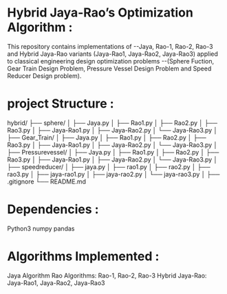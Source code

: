# Hybrid Jaya-Rao’s Optimization Algorithm :
This repository contains implementations of 
--Jaya, Rao-1, Rao-2, Rao-3 and Hybrid Jaya-Rao variants (Jaya-Rao1, Jaya-Rao2, Jaya-Rao3) 
applied to classical engineering design optimization problems 
--(Sphere Fuction, Gear Train Design Problem, Pressure Vessel Design Problem and Speed Reducer Design problem).  

# project Structure :
hybrid/
├── sphere/ 
│ ├── Jaya.py
│ ├── Rao1.py
│ ├── Rao2.py
│ ├── Rao3.py
│ ├── Jaya-Rao1.py
│ ├── Jaya-Rao2.py
│ └── Jaya-Rao3.py
│
├── Gear_Train/ 
│ ├── Jaya.py
│ ├── Rao1.py
│ ├── Rao2.py
│ ├── Rao3.py
│ ├── Jaya-Rao1.py
│ ├── Jaya-Rao2.py
│ └── Jaya-Rao3.py
│
├── Pressurevessel/ 
│ ├── Jaya.py
│ ├── Rao1.py
│ ├── Rao2.py
│ ├── Rao3.py
│ ├── Jaya-Rao1.py
│ ├── Jaya-Rao2.py
│ └── Jaya-Rao3.py
│
├── speedreducer/ 
│ ├── jaya.py
│ ├── rao1.py
│ ├── rao2.py
│ ├── rao3.py
│ ├── jaya-rao1.py
│ ├── jaya-rao2.py
│ └── jaya-rao3.py
│
├── .gitignore 
└── README.md 

# Dependencies :
Python3
numpy
pandas

# Algorithms Implemented :
Jaya Algorithm
Rao Algorithms: Rao-1, Rao-2, Rao-3
Hybrid Jaya-Rao: Jaya-Rao1, Jaya-Rao2, Jaya-Rao3


